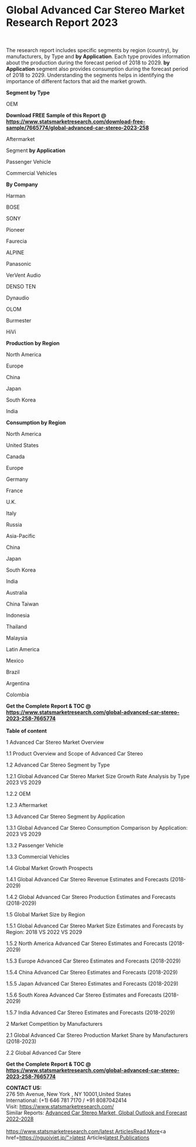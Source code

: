 <h1>Global Advanced Car Stereo Market Research Report 2023</h1><br/><p>The research report includes specific segments by region (country), by manufacturers, by Type and <strong>by Application</strong>. Each type provides information about the production during the forecast period of 2018 to 2029. <strong>by Application</strong> segment also provides consumption during the forecast period of 2018 to 2029. Understanding the segments helps in identifying the importance of different factors that aid the market growth.</p><p><strong>Segment by Type</strong></p><p>OEM</p><p><strong>Download FREE Sample of this Report @ <a href="https://www.statsmarketresearch.com/download-free-sample/7665774/global-advanced-car-stereo-2023-258">https://www.statsmarketresearch.com/download-free-sample/7665774/global-advanced-car-stereo-2023-258</a></strong></p><p>Aftermarket</p><p>Segment <strong>by Application</strong></p><p>Passenger Vehicle</p><p>Commercial Vehicles</p><p><strong>By Company</strong></p><p>Harman</p><p>BOSE</p><p>SONY</p><p>Pioneer</p><p>Faurecia</p><p>ALPINE</p><p>Panasonic</p><p>VerVent Audio</p><p>DENSO TEN</p><p>Dynaudio</p><p>OLOM</p><p>Burmester</p><p>HiVi</p><p><strong>Production by Region</strong></p><p>North America</p><p>Europe</p><p>China</p><p>Japan</p><p>South Korea</p><p>India</p><p><strong>Consumption by Region</strong></p><p>North America</p><p>United States</p><p>Canada</p><p>Europe</p><p>Germany</p><p>France</p><p>U.K.</p><p>Italy</p><p>Russia</p><p>Asia-Pacific</p><p>China</p><p>Japan</p><p>South Korea</p><p>India</p><p>Australia</p><p>China Taiwan</p><p>Indonesia</p><p>Thailand</p><p>Malaysia</p><p>Latin America</p><p>Mexico</p><p>Brazil</p><p>Argentina</p><p>Colombia</p><div><b>Get the Complete Report & TOC @ <a href="https://www.statsmarketresearch.com/global-advanced-car-stereo-2023-258-7665774">https://www.statsmarketresearch.com/global-advanced-car-stereo-2023-258-7665774</a></b></div><br><b>Table of content</b><p>1 Advanced Car Stereo Market Overview<br />
 
  1.1 Product Overview and Scope of Advanced Car Stereo<br />
 
  1.2 Advanced Car Stereo Segment by Type<br />
 
  1.2.1 Global Advanced Car Stereo Market Size Growth Rate Analysis by Type 2023 VS 2029<br />
 
  1.2.2 OEM<br />
 
  1.2.3 Aftermarket<br />
 
  1.3 Advanced Car Stereo Segment by Application<br />
 
  1.3.1 Global Advanced Car Stereo Consumption Comparison by Application: 2023 VS 2029<br />
 
  1.3.2 Passenger Vehicle<br />
 
  1.3.3 Commercial Vehicles<br />
 
  1.4 Global Market Growth Prospects<br />
 
  1.4.1 Global Advanced Car Stereo Revenue Estimates and Forecasts (2018-2029)<br />
 
  1.4.2 Global Advanced Car Stereo Production Estimates and Forecasts (2018-2029)<br />
 
  1.5 Global Market Size by Region<br />
 
  1.5.1 Global Advanced Car Stereo Market Size Estimates and Forecasts by Region: 2018 VS 2022 VS 2029<br />
 
  1.5.2 North America Advanced Car Stereo Estimates and Forecasts (2018-2029)<br />
 
  1.5.3 Europe Advanced Car Stereo Estimates and Forecasts (2018-2029)<br />
 
  1.5.4 China Advanced Car Stereo Estimates and Forecasts (2018-2029)<br />
 
  1.5.5 Japan Advanced Car Stereo Estimates and Forecasts (2018-2029)<br />
 
  1.5.6 South Korea Advanced Car Stereo Estimates and Forecasts (2018-2029)<br />
 
  1.5.7 India Advanced Car Stereo Estimates and Forecasts (2018-2029)<br />
 
 2 Market Competition by Manufacturers<br />
 
  2.1 Global Advanced Car Stereo Production Market Share by Manufacturers (2018-2023)<br />
 
  2.2 Global Advanced Car Stere<br><div><b>Get the Complete Report & TOC @ <a href="https://www.statsmarketresearch.com/global-advanced-car-stereo-2023-258-7665774">https://www.statsmarketresearch.com/global-advanced-car-stereo-2023-258-7665774</a></b></div></p> <b>CONTACT US:</b><br>276 5th Avenue, New York , NY 10001,United States<br>International: (+1) 646 781 7170 / +91 8087042414<br>Visit: <a href="https://www.statsmarketresearch.com/">https://www.statsmarketresearch.com/</a><br>Similar Reports: <a href="https://www.statsmarketresearch.com/global-advanced-car-stereo-2023-258-7665774">Advanced Car Stereo Market, Global Outlook and Forecast 2022-2028</a><br/><br/><a href="https://gyeongbokgung.com">https://www.statsmarketresearch.com/</a><a href="https://hallyeomaritime.com">latest Articles</a><a href="https://jingwansa.com">Read More</a><a href=https://nguoiviet.jp/">latest Articles</a><a href="https://www.intelmarketresearch.com/">latest Publications</a>